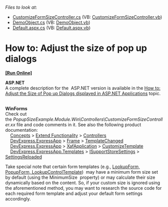 <!-- default file list -->
*Files to look at*:

* [CustomizeFormSizeController.cs](./CS/PopupSizeExample.Module.Win/Controllers/CustomizeFormSizeController.cs) (VB: [CustomizeFormSizeController.vb](./VB/PopupSizeExample.Module.Win/Controllers/CustomizeFormSizeController.vb))
* [DemoObject.cs](./CS/PopupSizeExample.Module/BusinessObjects/DemoObject.cs) (VB: [DemoObject.vb](./VB/PopupSizeExample.Module/BusinessObjects/DemoObject.vb))
* [Default.aspx.cs](./CS/PopupSizeExample.Web/Default.aspx.cs) (VB: [Default.aspx.vb](./VB/PopupSizeExample.Web/Default.aspx.vb))
<!-- default file list end -->
# How to: Adjust the size of pop up dialogs
<!-- run online -->
**[[Run Online]](https://codecentral.devexpress.com/e4208)**
<!-- run online end -->


<p><strong>ASP.NET</strong><br>A complete description for the  ASP.NET version is available in the <a href="http://documentation.devexpress.com/#Xaf/CustomDocument3456"><u>How to: Adjust the Size of Pop up Dialogs displayed in ASP.NET Applications</u></a> topic.</p>
<p><br><strong>WinForms</strong><br>Check out the <em>PopupSizeExample.Module.Win\Controllers\CustomizeFormSizeController.xx</em> file and code comments in it. See also the following product documentation:<br>    <a href="https://documentation.devexpress.com/eXpressAppFramework/CustomDocument112683.aspx">Concepts</a> > <a href="https://documentation.devexpress.com/eXpressAppFramework/CustomDocument112623.aspx">Extend Functionality</a> > <a href="https://documentation.devexpress.com/eXpressAppFramework/CustomDocument112621.aspx">Controllers</a> <br>    <a href="https://documentation.devexpress.com/eXpressAppFramework/DevExpressExpressApp.aspx">DevExpress.ExpressApp</a> > <a href="https://documentation.devexpress.com/eXpressAppFramework/clsDevExpressExpressAppFrametopic.aspx">Frame</a> > <a href="https://documentation.devexpress.com/eXpressAppFramework/DevExpressExpressAppFrame_TemplateChangedtopic.aspx">TemplateChanged</a> <br>    <a href="https://documentation.devexpress.com/eXpressAppFramework/DevExpressExpressApp.aspx">DevExpress.ExpressApp</a> > <a href="https://documentation.devexpress.com/eXpressAppFramework/clsDevExpressExpressAppXafApplicationtopic.aspx">XafApplication</a> > <a href="https://documentation.devexpress.com/eXpressAppFramework/DevExpressExpressAppXafApplication_CustomizeTemplatetopic.aspx">CustomizeTemplate</a> <br>    <a href="https://documentation.devexpress.com/eXpressAppFramework/DevExpressExpressAppTemplates.aspx">DevExpress.ExpressApp.Templates</a> > <a href="https://documentation.devexpress.com/eXpressAppFramework/clsDevExpressExpressAppTemplatesISupportStoreSettingstopic.aspx">ISupportStoreSettings</a> > <a href="https://documentation.devexpress.com/eXpressAppFramework/DevExpressExpressAppTemplatesISupportStoreSettings_SettingsReloadedtopic.aspx">SettingsReloaded</a></p>
<p>Take special note that certain form templates (e.g., <a href="https://documentation.devexpress.com/#eXpressAppFramework/CustomDocument112609">LookupForm, PopupForm, LookupControlTemplate</a>)  may have a minimum form size set by default (using the MinimumSize  property) or may calculate their size dynamically based on the content. So, if your custom size is ignored using the aforementioned method, you may want to research the source code for each required form template and adjust your default form settings accordingly.</p>

<br/>


